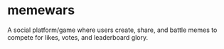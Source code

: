 # memewars
A social platform/game where users create, share, and battle memes to compete for likes, votes, and leaderboard glory.
